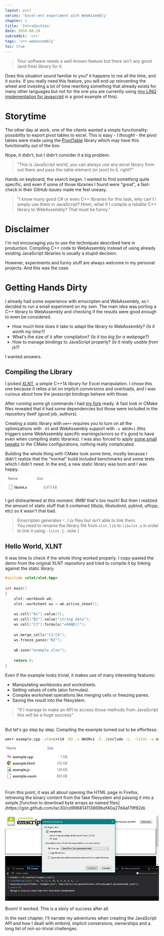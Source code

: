 ```yaml
---
layout: post
series: 'Excel-ent experiment with WebAssembly'
chapter: 1
title: 'Introduction'
date: 2018-08-28
subreddit: 'c++'
tags: 'c++ webassembly'
toc: true
---
```


> Your software needs a well-known feature but there isn't any good (and free) library for it. 

Does this situation sound familiar to you? it happens to me all the time, and it sucks. If you really need this feature, you will end up reinventing the wheel and investing a lot of time rewriting something that already exists for many other languages but not for the one you are currently using ([my LINQ implementation for javascript](https://github.com/isc30/linq-collections) is a good example of this).

<!-- more -->

# Storytime

The other day at work, one of the clients wanted a *simple* functionality: possibility to export pivot tables to excel. This is easy *- I thought -* the pivot tables were made using the [PivotTable](https://react-pivottable.js.org/) library which may have this functionality out of the box.

Nope, it didn't, but I didn't consider it a big problem.
> "This is JavaScript world, you can always use any excel library from out there and pass the table element (or json) to it, right?"

Hands on keyboard, the search began. I wanted to find something quite specific, and even if some of those libraries I found were "great", a fast-check in their GitHub issues made me feel uneasy.

> "I know many good C# or even C++ libraries for this task, why can't I simply use them in JavaScript?
> Hmm, what if I compile a reliable C++ library to WebAssembly? That must be funny."

# Disclaimer

I'm not encouraging you to use the techniques described here in production. Compiling C++ code to WebAssembly instead of using already existing JavaScript libraries is usually a stupid decision.

However, experiments and funny stuff are always welcome in my personal projects. And this was the case.

# Getting Hands Dirty

I already had some experience with emscripten and WebAssembly, so I decided to run a small experiment on my own. The main idea was porting a C++ library to WebAssembly and checking if the results were good enough to even be considered.

- How much time does it take to adapt the library to WebAssembly? *(Is it worth my time?)*<br/>
- What's the size of it after compilation? *(Is it too big for a webpage?)*<br/>
- How to manage bindings to JavaScript properly? *(Is it really usable from js?)*<br/>

I wanted answers.

## Compiling the Library

I picked [XLNT](https://github.com/tfussell/xlnt), a simple C++14 library for Excel manipulation. I chose this one because it relies a lot on implicit conversions and overloads, and I was curious about how the javascript bindings behave with those.

After running some git commands I had [my fork](https://github.com/isc30/xlnt-wasm) ready. A fast look in CMake files revealed that it had some dependencies but those were included in the repository itself (good job, authors).

Creating a static library with `em++` requires you to turn on all the optimizations with `-O3` and WebAssembly support with `-s WASM=1` (this triggers some WebAssembly specific warnings/errors so it's good to have even when compiling static libraries). I was also forced to apply [some small tweaks](https://github.com/isc30/xlnt-wasm/commit/b0f9304e143740779030e8082ccfae2a1f4f3c25) to the CMake configurations, nothing really complicated.

Building the whole thing with CMake took some time, mostly because I didn't realize that the "normal" build included  benchmarks and some tests which I didn't need. In the end, a new static library was born and I was happy.

[![](/assets/posts/xlnt-wasm/lib-file.png "8.9MB WTF!")](/assets/posts/xlnt-wasm/lib-file.png)

I got disheartened at this moment. 9MB! that's too much! But then I realized the amount of static stuff that it contained (libzip, libstudxml, pybind, utfcpp, etc) so it wasn't that bad.

> Emscripten generates `*.lib` files but isn't able to link them.<br/>
> You need to rename the library file from `xlnt.lib` to `libxlnt.a` in order to link it using `-lxlnt`.
{: .note }

## Hello World, XLNT

It was time to check if the whole thing worked properly. I copy-pasted the demo from the original XLNT repository and tried to compile it by linking against the static library.

```cpp
#include <xlnt/xlnt.hpp>

int main()
{
    xlnt::workbook wb;
    xlnt::worksheet ws = wb.active_sheet();

    ws.cell("A1").value(5);
    ws.cell("B2").value("string data");
    ws.cell("C3").formula("=RAND()");

    ws.merge_cells("C3:C4");
    ws.freeze_panes("B2");

    wb.save("example.xlsx");

    return 0;
}
```

Even if the example looks trivial, it makes use of many interesting features:

- Manipulating workbooks and worksheets.
- Setting values of cells (also formulas).
- Complex worksheet operations like merging cells or freezing panes.
- Saving the result into the filesystem.

> "If I manage to make an API to access those methods from JavaScript this will be a huge success"

<br/>
But let's go step by step. Compiling the example turned out to be effortless:

```bash
em++ example.cpp -std=c++14 -O3 -s WASM=1 -I../include -L. -lxlnt -o example.html
```

[![](/assets/posts/xlnt-wasm/example-folder.png)](/assets/posts/xlnt-wasm/example-folder.png)

<br/>
From this point, it was all about opening the HTML page in Firefox, retrieving the binary content from the fake filesystem and passing it into a simple [function to download byte arrays as named files](https://gist.github.com/isc30/cd996814113869bef40a27d4af79f92d).

[![](/assets/posts/xlnt-wasm/download-dialog.png)](/assets/posts/xlnt-wasm/download-dialog.png)

Boom! It worked. This is a story of success after all.

In the next chapter, I'll narrate my adventures when creating the JavaScript API and how I dealt with embind, implicit conversions, ownerships and a long list of not-so-trivial challenges.
